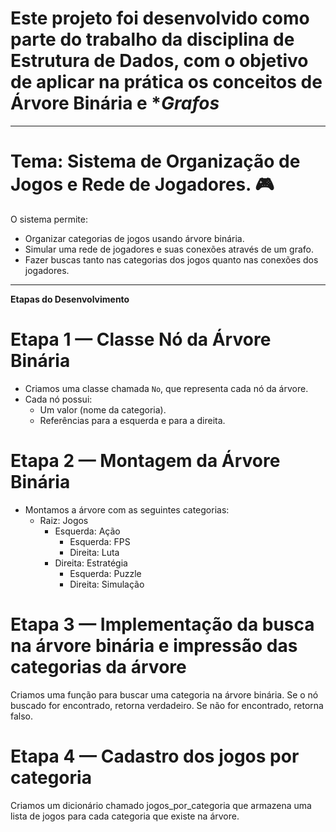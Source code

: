 # Este projeto foi desenvolvido como parte do trabalho da disciplina de **Estrutura de Dados**, com o objetivo de aplicar na prática os conceitos de **Árvore Binária** e **Grafos*


---
# Tema: Sistema de Organização de Jogos e Rede de Jogadores. 🎮

O sistema permite:
- Organizar categorias de jogos usando árvore binária.
- Simular uma rede de jogadores e suas conexões através de um grafo.
- Fazer buscas tanto nas categorias dos jogos quanto nas conexões dos jogadores.
---


**Etapas do Desenvolvimento**
# Etapa 1 — Classe Nó da Árvore Binária
- Criamos uma classe chamada `No`, que representa cada nó da árvore.
- Cada nó possui:
  - Um valor (nome da categoria).
  - Referências para a esquerda e para a direita.

# Etapa 2 — Montagem da Árvore Binária
- Montamos a árvore com as seguintes categorias:
  - Raiz: Jogos
    - Esquerda: Ação
      - Esquerda: FPS
      - Direita: Luta
    - Direita: Estratégia
      - Esquerda: Puzzle
      - Direita: Simulação

# Etapa 3 — Implementação da busca na árvore binária e impressão das categorias da árvore
Criamos uma função para buscar uma categoria na árvore binária.
Se o nó buscado for encontrado, retorna verdadeiro.
Se não for encontrado, retorna falso.

# Etapa 4 — Cadastro dos jogos por categoria
Criamos um dicionário chamado jogos_por_categoria que armazena uma lista de jogos para cada categoria que existe na árvore.


